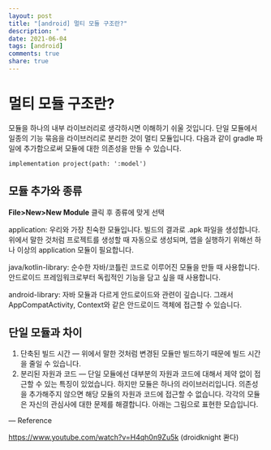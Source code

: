 ```yaml
---
layout: post
title: "[android] 멀티 모듈 구조란?"
description: " "
date: 2021-06-04
tags: [android]
comments: true
share: true
---
```


# 멀티 모듈 구조란?

모듈을 하나의 내부 라이브러리로 생각하시면 이해하기 쉬울 것입니다. 단일 모듈에서 일종의 기능 묶음을 라이브러리로 분리한 것이 멀티 모듈입니다. 다음과 같이 gradle 파일에 추가함으로써 모듈에 대한 의존성을 만들 수 있습니다.

```xml
implementation project(path: ':model')
```



## 모듈 추가와 종류

**File>New>New Module**  클릭 후 종류에 맞게 선택



application: 우리와 가장 친숙한 모듈입니다. 빌드의 결과로 .apk 파일을 생성합니다. 위에서 말한 것처럼 프로젝트를 생성할 때 자동으로 생성되며, 앱을 실행하기 위해선 하나 이상의 application 모듈이 필요합니다.

java/kotlin-library: 순수한 자바/코틀린 코드로 이루어진 모듈을 만들 때 사용합니다. 안드로이드 프레임워크로부터 독립적인 기능을 담고 싶을 때 사용합니다.

android-library: 자바 모듈과 다르게 안드로이드와 관련이 깊습니다. 그래서 AppCompatActivity, Context와 같은 안드로이드 객체에 접근할 수 있습니다.

## 단일 모듈과 차이

1. 단축된 빌드 시간 — 위에서 말한 것처럼 변경된 모듈만 빌드하기 때문에 빌드 시간을 줄일 수 있습니다.
2. 분리된 자원과 코드 — 단일 모듈에선 대부분의 자원과 코드에 대해서 제약 없이 접근할 수 있는 특징이 있었습니다. 하지만 모듈은 하나의 라이브러리입니다. 의존성을 추가해주지 않으면 해당 모듈의 자원과 코드에 접근할 수 없습니다. 각각의 모듈은 자신의 관심사에 대한 문제를 해결합니다. 아래는 그림으로 표현한 모습입니다.







— Reference

https://www.youtube.com/watch?v=H4qh0n9Zu5k (droidknight 콴다)